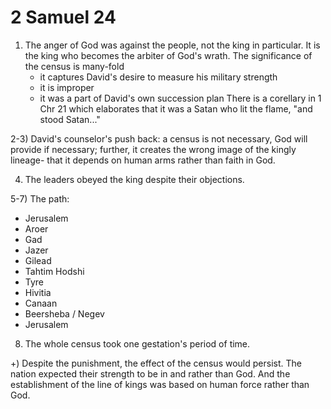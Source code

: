 # 2 Samuel 24


1) The anger of God was against the people, not the king in particular. 
   It is the king who becomes the arbiter of God's wrath.
   The significance of the census is many-fold
   - it captures David's desire to measure his military strength
   - it is improper
   - it was a part of David's own succession plan
   There is a corellary in 1 Chr 21 which elaborates that it was a Satan who lit the flame, "and stood Satan..."

2-3) David's counselor's push back: 
   a census is not necessary, God will provide if necessary;
   further, it creates the wrong image of the kingly lineage- that it depends on human arms rather than faith in God.

4) The leaders obeyed the king despite their objections.


5-7) The path:
 * Jerusalem
 * Aroer
 * Gad
 * Jazer
 * Gilead 
 * Tahtim Hodshi
 * Tyre
 * Hivitia
 * Canaan
 * Beersheba / Negev
 * Jerusalem


8) The whole census took one gestation's period of time.


+) Despite the punishment, the effect of the census would persist.
   The nation expected their strength to be in and rather than God.
   And the establishment of the line of kings was based on human force rather than God.